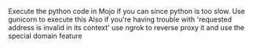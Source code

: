 Execute the python code in Mojo if you can since python is too slow.
Use gunicorn to execute this
Also if you're having trouble with 'requested address is invalid in its context' use ngrok to reverse proxy it and use the special domain feature

